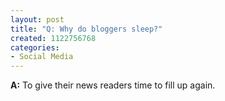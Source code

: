 ```yaml
--- 
layout: post
title: "Q: Why do bloggers sleep?"
created: 1122756768
categories: 
- Social Media
---
```

<p><strong>A:</strong> To give their news readers time to fill up again.</p>
